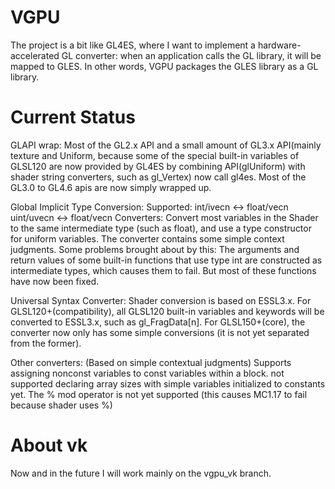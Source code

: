 # VGPU
The project is a bit like GL4ES, where I want to implement a hardware-accelerated GL converter: when an application calls the GL library, it will be mapped to GLES. In other words, VGPU packages the GLES library as a GL library.
# Current Status
GLAPI wrap:
Most of the GL2.x API and a small amount of GL3.x API(mainly texture and Uniform, because some of the special built-in variables of GLSL120 are now provided by GL4ES by combining API(glUniform) with shader string converters, such as gl_Vertex) now call gl4es.
Most of the GL3.0 to GL4.6 apis are now simply wrapped up.

Global Implicit Type Conversion:
Supported:
int/ivecn <-> float/vecn
uint/uvecn <-> float/vecn
Converters:
Convert most variables in the Shader to the same intermediate type (such as float), and use a type constructor for uniform variables. The converter contains some simple context judgments.
Some problems brought about by this:
The arguments and return values of some built-in functions that use type int are constructed as intermediate types, which causes them to fail. But most of these functions have now been fixed.

Universal Syntax Converter:
Shader conversion is based on ESSL3.x.
For GLSL120+(compatibility), all GLSL120 built-in variables and keywords will be converted to ESSL3.x, such as gl_FragData[n].
For GLSL150+(core), the converter now only has some simple conversions (it is not yet separated from the former).

Other converters:
(Based on simple contextual judgments)
Supports assigning nonconst variables to const variables within a block.
not supported declaring array sizes with simple variables initialized to constants yet.
The % mod operator is not yet supported (this causes MC1.17 to fail because shader uses %)


# About vk
Now and in the future I will work mainly on the vgpu_vk branch.
